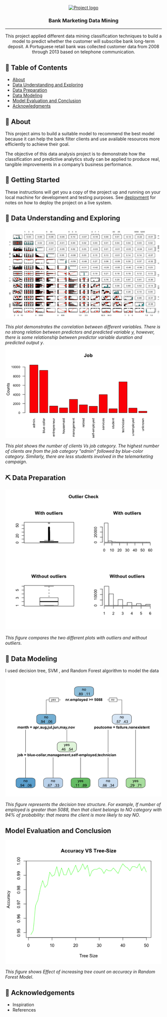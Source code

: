 <p align="center">
  <a href="" rel="noopener">
 <img width=200px height=200px src="https://i.imgur.com/6wj0hh6.jpg" alt="Project logo"></a>
</p>

<h3 align="center">Bank Marketing Data Mining</h3>

<div align="center">

</div>

---

<p align="center"> This project applied different data mining classification techniques to build a model to predict whether the customer will subscribe
bank long-term deposit. A Portuguese retail bank was collected customer data from 2008 through 2013 based on telephone communication.
    <br> 
</p>

## 📝 Table of Contents
- [About](#about)
- [Data Understanding and Exploring](#data_understanding_and_exploring)
- [Data Preparation](#data-preparation)
- [Data Modeling](#data-modeling)
- [Model Evaluation and Conclusion](#model-evaluation-and-conclusion)
- [Acknowledgments](#acknowledgement)

## 🧐 About <a name = "about"></a>
This project aims to build a suitable model to recommend the best model because it can help the bank filter clients and use available resources more efficiently to achieve their goal. 

The objective of this data analysis project is to demonstrate how the classification and predictive analytics study can be applied to produce real, tangible improvements in a company’s business performance. 

## 🏁 Getting Started <a name = "getting_started"></a>
These instructions will get you a copy of the project up and running on your local machine for development and testing purposes. See [deployment](#deployment) for notes on how to deploy the project on a live system.

## 🎈 Data Understanding and Exploring <a name="data_understanding_and_exploring"></a>

![alt text](https://github.com/cghimire/Bank-Marketing-Data-Mining/blob/master/Figures/Correlation_3.png "Correlation Plot")

*This plot demonstrates the correlation between different variables. There is no strong relation between predictors and predicted variable y, however, there is some relationship between predictor variable duration and predicted output y*.
![alt text](https://raw.githubusercontent.com/cghimire/Bank-Marketing-Data-Mining/master/Figures/Job_barplot.png "Job bar plot")

*This plot shows the number of clients Vs job category. The highest number of clients are from the job category "admin" followed by blue-color category. Similarly,
there are less students involved in the telemarketing campaign*.

## ⛏️ Data Preparation <a name = "data-preparation"></a>

![alt text](https://github.com/cghimire/Bank-Marketing-Data-Mining/blob/master/Figures/RemoveOutlier_%20campaignVariable.png "Outlier before and after")

*This figure compares the two different plots with outliers and without outliers*.

## 🚀 Data Modeling <a name = "data-modeling"></a>

I used decision tree, SVM , and Random Forest algorithm to model the data

![alt text](https://github.com/cghimire/Bank-Marketing-Data-Mining/blob/master/Figures/Decision%20Tree_final.png "Decision Tree")


*This figure represents the decision tree structure. For example, If number of employed is greater than 5088, then that client belongs to NO category with 94% of probability: that means the client is more likely to say NO*.

## Model Evaluation and Conclusion <a name = "model-evaluation-and-conclusion"></a>

![alt text](https://github.com/cghimire/Bank-Marketing-Data-Mining/blob/master/Figures/AccuracyVsTreeSize.png "Accuracy Vs Treesize")

*This figure shows Effect of increasing tree count on accuracy in Random Forest Model*.

## 🎉 Acknowledgements <a name = "acknowledgement"></a>
- Inspiration
- References
